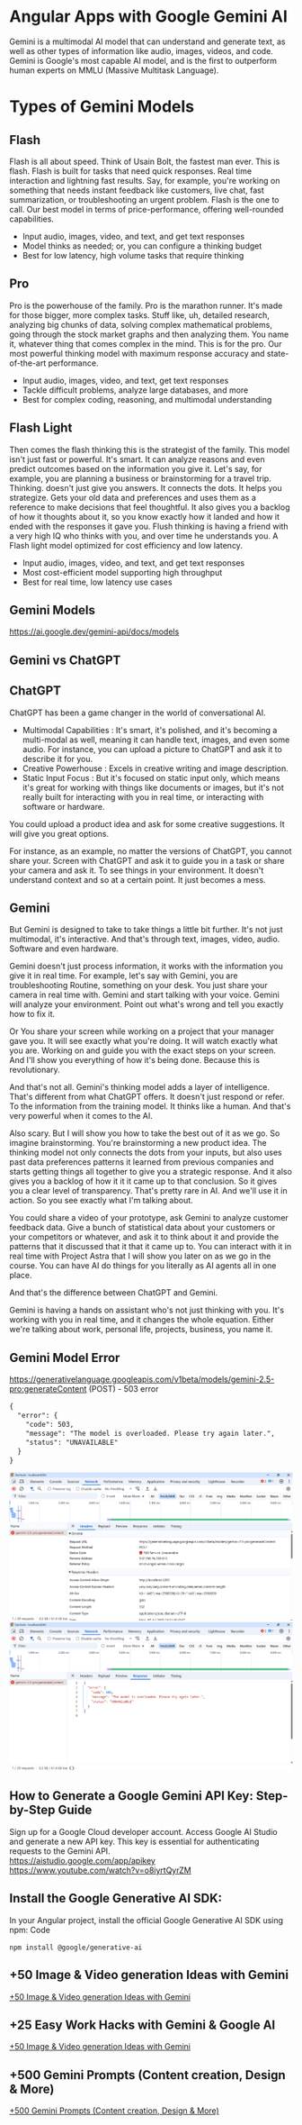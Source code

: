 # Angular Apps with Google Gemini AI
Gemini is a multimodal AI model that can understand and generate text, as well as other types of information like audio, images, videos, and code. Gemini is Google's most capable AI model, and is the first to outperform human experts on MMLU (Massive Multitask Language).

# Types of Gemini Models

**Flash** 
-----------------------------------------------------------------------------------------------------
Flash is all about speed. Think of Usain Bolt, the fastest man ever. This is flash. Flash is built for tasks that need quick responses. Real time interaction and lightning fast results. Say, for example, you're working on something that needs instant feedback like customers, live chat, fast summarization, or troubleshooting an urgent problem. 
Flash is the one to call.
Our best model in terms of price-performance, offering well-rounded capabilities.
  -   Input audio, images, video, and text, and get text responses
  -   Model thinks as needed; or, you can configure a thinking budget
  -   Best for low latency, high volume tasks that require thinking

**Pro**  
-----------------------------------------------------------------------------------------------------
Pro is the powerhouse of the family. Pro is the marathon runner. It's made for those bigger, more complex tasks. Stuff like, uh, detailed research, analyzing big chunks of data, solving complex mathematical problems, going through the stock market graphs and then analyzing them. You name it, whatever thing that comes complex in the mind. This is for the pro.
Our most powerful thinking model with maximum response accuracy and state-of-the-art performance.
  -  Input audio, images, video, and text, get text responses
  -  Tackle difficult problems, analyze large databases, and more
  -  Best for complex coding, reasoning, and multimodal understanding

**Flash Light**  
-----------------------------------------------------------------------------------------------------
Then comes the flash thinking this is the strategist of the family. This model isn't just fast or powerful. It's smart. It can analyze reasons and even predict outcomes based on the information you give it. Let's say, for example, you are planning a business or brainstorming for a travel trip. Thinking. doesn't just give you answers. It connects the dots. It helps you strategize. Gets your old data and preferences and uses them as a reference to make decisions that feel thoughtful. It also gives you a backlog of how it thoughts about it, so you know exactly how it landed and how it ended with the responses it gave you. Flush thinking is having a friend with a very high IQ who thinks with you, and over time he understands you.
A Flash light model optimized for cost efficiency and low latency.
  -   Input audio, images, video, and text, and get text responses
  -   Most cost-efficient model supporting high throughput
  -   Best for real time, low latency use cases

## Gemini Models
https://ai.google.dev/gemini-api/docs/models

## Gemini vs ChatGPT
**ChatGPT**  
-----------------------------------------------------------------------------------------------------
ChatGPT has been a game changer in the world of conversational AI. 
  -  Multimodal Capabilities : It's smart, it's polished, and it's becoming a multi-modal as well, meaning it can handle text, images, and even some audio. For instance, you can upload a picture to ChatGPT and ask it to describe it for you.
  -  Creative Powerhouse : Excels in creative writing and image description.
  -  Static Input Focus : But it's focused on static input only, which means it's great for working with things like documents or images, but it's not really built for interacting with you in real time, or interacting with software or hardware.

You could upload a product idea and ask for some creative suggestions. It will give you great options.

For instance, as an example, no matter the versions of ChatGPT, you cannot share your. Screen with ChatGPT and ask it to guide you in a task or share your camera and ask it. 
To see things in your environment. It doesn't understand context and so at a certain point. It just becomes a mess.


**Gemini**  
-----------------------------------------------------------------------------------------------------
But Gemini is designed to take to take things a little bit further. It's not just multimodal, it's interactive. And that's through text, images, video, audio. Software and even hardware.

Gemini doesn't just process information, it works with the information you give it in real time. For example, let's say with Gemini, you are troubleshooting Routine, something on your desk. You just share your camera in real time with. Gemini and start talking with your voice. Gemini will analyze your environment. Point out what's wrong and tell you exactly how to fix it.

Or You share your screen while working on a project that your manager gave you. It will see exactly what you're doing. It will watch exactly what you are. Working on and guide you with the exact steps on your screen. And I'll show you everything of how it's being done. Because this is revolutionary.

And that's not all. Gemini's thinking model adds a layer of intelligence. That's different from what ChatGPT offers. It doesn't just respond or refer. To the information from the training model. It thinks like a human. And that's very powerful when it comes to the AI.

Also scary. But I will show you how to take the best out of it as we go. So imagine brainstorming. You're brainstorming a new product idea. The thinking model not only connects the dots from your inputs, but also uses past data preferences patterns it learned from previous companies and starts getting things all together to give you a strategic response. And it also gives you a backlog of how it it it came up to that conclusion. So it gives you a clear level of transparency. That's pretty rare in AI.
And we'll use it in action. So you see exactly what I'm talking about.

You could share a video of your prototype, ask Gemini to analyze customer feedback data. Give a bunch of statistical data about your customers or your competitors or whatever, and ask it to think about it and provide the patterns that it discussed that it that it came up to. You can interact with it in real time with Project Astra that I will show you later on as we go in the course. You can have AI do things for you literally as AI agents all in one place.

And that's the difference between ChatGPT and Gemini.

Gemini is having a hands on assistant who's not just thinking with you. It's working with you in real time, and it changes the whole equation. Either we're talking about work, personal life, projects, business, you name it.

## Gemini Model Error
https://generativelanguage.googleapis.com/v1beta/models/gemini-2.5-pro:generateContent (POST) - 503 error
```
{
  "error": {
    "code": 503,
    "message": "The model is overloaded. Please try again later.",
    "status": "UNAVAILABLE"
  }
}
```
![Gemini_API_Error_1](./img/Gemini_API_Error_1.png)
![Gemini_API_Error_2](./img/Gemini_API_Error_2.png)

##  How to Generate a Google Gemini API Key: Step-by-Step Guide
Sign up for a Google Cloud developer account. Access Google AI Studio and generate a new API key. This key is essential for authenticating requests to the Gemini API.  
https://aistudio.google.com/app/apikey  
https://www.youtube.com/watch?v=o8iyrtQyrZM  

## Install the Google Generative AI SDK:
In your Angular project, install the official Google Generative AI SDK using npm:
Code
```
npm install @google/generative-ai
```
## +50 Image & Video generation Ideas with Gemini
[+50 Image & Video generation Ideas with Gemini](https://github.com/piyalidas10/Angular-Apps-with-Google-Gemini-AI/blob/3bf05003686bebfb8324e0435a5a2b4c2eadca8f/tutorials/%2B50%20Image%20%26%20Video%20generation%20Ideas%20with%20Gemini.pdf)

## +25 Easy Work Hacks with Gemini & Google AI
[+50 Image & Video generation Ideas with Gemini](https://github.com/piyalidas10/Angular-Apps-with-Google-Gemini-AI/blob/84ea9dab5626d82e0a943c6392b6e2c518ed259f/tutorials/%2B25%20Easy%20Work%20Hacks%20with%20Gemini%20%26%20Google%20AI.pdf)

## +500 Gemini Prompts (Content creation, Design & More)
[+500 Gemini Prompts (Content creation, Design & More)](https://github.com/piyalidas10/Angular-Apps-with-Google-Gemini-AI/blob/24fb9701b4a5bbd142012520fc7bc1baa9fcee12/tutorials/%2B500%2BGemini%2BPrompts%2B(Content%2Bcreation%2C%2BDesign%2B%26%2BMore).pdf)
